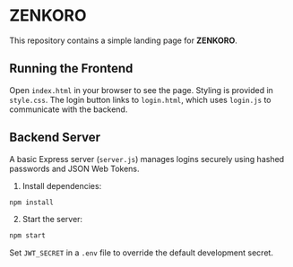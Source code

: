 # ZENKORO

This repository contains a simple landing page for **ZENKORO**.

## Running the Frontend

Open `index.html` in your browser to see the page. Styling is provided in `style.css`. The login button links to `login.html`, which uses `login.js` to communicate with the backend.

## Backend Server

A basic Express server (`server.js`) manages logins securely using hashed passwords and JSON Web Tokens.

1. Install dependencies:

```bash
npm install
```

2. Start the server:

```bash
npm start
```

Set `JWT_SECRET` in a `.env` file to override the default development secret.
